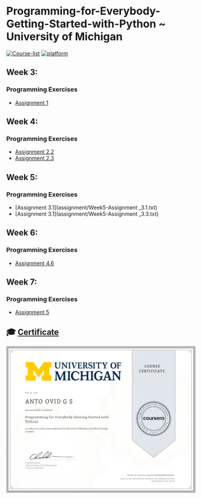 # Programming-for-Everybody-Getting-Started-with-Python ~ University of Michigan

[![Course-list](https://img.shields.io/badge/also%20see-Other%20Coursera%20Courses-1f72ff.svg)](https://github.com/Barcaboy-Ovid/Course-List)
[![platform](https://img.shields.io/badge/Coursera-Course%20Link-1f72ff.svg)](https://www.coursera.org/learn/python?specialization=python)

## Week 3:
### Programming Exercises
- [Assignment 1](assignment/Week3-Assignment-Write-hello-world.txt)

## Week 4:
### Programming Exercises
- [Assignment 2.2](assignment/Week4-Assignment_2.2.txt)
- [Assignment 2.3](assignment/Week4-Assignment_2.3.txt)

## Week 5:
### Programming Exercises
- [Assignment 3.1](assignment/Week5-Assignment _3.1.txt)
- [Assignment 3.1](assignment/Week5-Assignment _3.3.txt)

## Week 6:
### Programming Exercises
- [Assignment 4.6](assignment/Week6-Assignment_4.6.txt)

## Week 7:
### Programming Exercises
- [Assignment 5](assignment/Week7-Assignment_5.2.txt)

## 🎓 [Certificate]()
![certificate](assets/Certificate.jpg)

